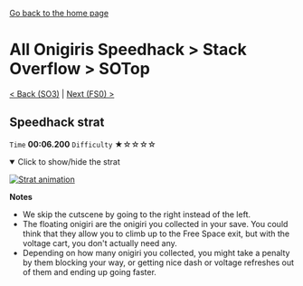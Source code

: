 [Go back to the home page](https://github.com/Doublevil/scbspeedrun)

# All Onigiris Speedhack > Stack Overflow > SOTop

[< Back (SO3)](https://github.com/Doublevil/scbspeedrun/blob/main/levels/arb_sh/SO/SO3.md) | [Next (FS0) >](https://github.com/Doublevil/scbspeedrun/blob/main/levels/arb_sh/FS/FS0.md)

## Speedhack strat

`Time` **00:06.200** `Difficulty` ★☆☆☆☆
<details open>
  <summary>Click to show/hide the strat</summary>

  [![Strat animation](https://github.com/Doublevil/scbspeedrun/blob/main/media/levels/SO/SOTop_S_Strat.webp)](https://github.com/Doublevil/scbspeedrun/blob/main/media/levels/SO/SOTop_S_Strat.mp4?raw=true)

  **Notes**
  - We skip the cutscene by going to the right instead of the left.
  - The floating onigiri are the onigiri you collected in your save. You could think that they allow you to climb up to the Free Space exit, but with the voltage cart, you don't actually need any.
  - Depending on how many onigiri you collected, you might take a penalty by them blocking your way, or getting nice dash or voltage refreshes out of them and ending up going faster.
</details>
